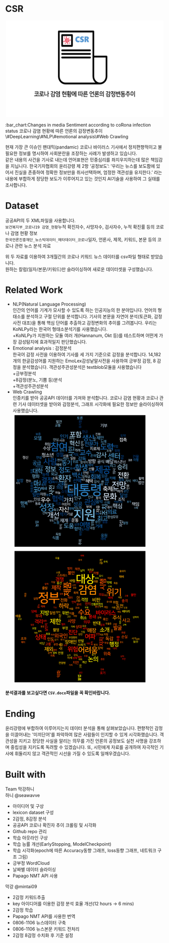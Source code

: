 # CSR
<p align="center"><img src="TitleImg.png" width="500"></p>
:bar_chart:Changes in media Sentiment according to coRona infection status  
코로나 감염 현황에 따른 언론의 감정변동추이  
\#DeepLearning\#NLP\#emotional analysis\#Web Crawling  

 

현재 가장 큰 이슈인 팬대믹(pandamic) 코로나 바이러스 기사에서 정치편향적이고 불필요한 정보를 명시하여 사회분란을 조장하는 사례가 발생하고 있습니다.   
같은 내용의 사건을 기사로 내는데 언어표현은 민중심리를 좌지우지하는데 많은 책임감을 지닙니다. 한국기자협회의 윤리강령 제 2항 ‘공정보도’: ‘우리는 뉴스를 보도함에 있어서 진실을 존중하여 정확한 정보만을 취사선택하며, 엄정한 객관성을 유지한다.’ 라는 내용에 부합하게 정당한 보도가 이루어지고 있는 것인지 AI기술을 사용하여 그 실태를 조사합니다.    



# Dataset
공공API의 두 XML파일을 사용합니다.  
`보건복지부_코로나19 감염_현황`누적 확진자수, 사망자수, 검사자수, 누적 확진률 등의 코로나 감염 현황 정보  
`한국언론진흥재단_뉴스빅데이터_메타데이터_코로나`일자, 언론사, 제목, 키워드, 본문 등의 코로나 관련 뉴스 분석 자료

위 두 자료를 이용하여 3개월간의 코로나 키워드 뉴스 데이터를 csv파일 형태로 받았습니다.  
원하는 칼럼(일자/본문/키워드)만 슬라이싱하여 새로운 데이터셋을 구성했습니다.  

# Related Work  

+ NLP(Natural Language Processing)  
인간의 언어를 기계가 모사할 수 있도록 하는 인공지능의 한 분야입니다. 언어의 형태소를 분석하고 구절 단위를 분석합니다. 기사의 본문을 자연어 분석(토큰화, 감정사전 대조)을 통해 핵심 단어를 추출하고 감정변화의 추이를 그려봅니다. 우리는 KoNLPy라는 한국어 형태소분석기를 사용했습니다.     
+KoNLPy가 지원하는 모듈 여러 개(Hannanum, Okt 등)를 테스트하며 어떤게 가장 감성탐지에 효과적일지 판단했습니다. 
+ Emotional analysis : 감정분석  
한국어 감정 사전을 이용하여 기사를 세 가지 기준으로 감정을 분석합니다. 14,182개의 한글감성어를 지원하는 EmoLex감성낱말사전을 사용하여 긍부정 감정, 8 감정을 분석했습니다. 객관성주관성분석은 textblob모듈을 사용했습니다  
+긍부정분석  
+8감정(분노, 기쁨 등)분석  
+객관성주관성분석   
+ Web Crawling    
 인증키를 받아 공공API 데이터를 가져와 분석합니다. 코로나 감염 현황과 코로나 관련 기사 데이터셋을 받아와 감정분석, 그래프 시각화에 필요한 정보만 슬라이싱하여 사용했습니다.  
<img src="pos_keyWordCloud.png" width="425"/> <img src="neg_keyWordCloud.png" width="425"/>   

**분석결과를 보고싶다면 `CSV.docx`파일을 꼭 확인바랍니다.**  

# Ending  
윤리강령에 부합하여 이루어지는지 데이터 분석을 통해 살펴보았습니다. 편향적인 감정을 이끌어내는 '미끼단어'를 파악하여 많은 사람들이 인지할 수 있게 시각화했습니다. 객관성을 지키고 정당한 사실을 알리는 의무를 가진 언론의 공정보도 실천 사명을 강조하며 중립성을 지키도록 독려할 수 있겠습니다. 또, 시민에게 자료를 공개하여 자극적인 기사에 휘둘리지 않고 객관적인 시선을 가질 수 있도록 일깨우겠습니다.  

# Built with
Team 막강하니   
하니 @seawavve  
 - 아이디어 및 구상  
 - lexicon dataset 구성  
 - 2감정, 8감정 분석    
 - 공공API 코로나 확진자 추이 크롤링 및 시각화
 - Github repo 관리
 - 학습 아웃라인 구상
 - 학습 능률 개선(EarlyStopping, ModelCheckpoint)
 - 학습 시각화(epoch에 따른 Accuracy동향 그래프, loss동향 그래프, 네트워크 구조 그림)
 - 긍부정 WordCloud
 - 날짜별 데이터 슬라이싱 
 -	Papago NMT API 사용  
 
막강 @mintai09
 - 2감정 키워드추출
 - key 아이디어를 이용한 감정 분석 효율 개선(12 hours -> 6 mins)
 - 2감정 학습
 -	Papago NMT API를 사용한 번역
 - 0806-1106 뉴스데이터 구축
 - 0806-1106 뉴스본문 키워드 전처리
 - 2감정 8감정 수치화 후 기준 설정

